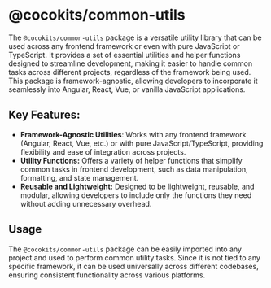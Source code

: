 # @cocokits/common-utils
The `@cocokits/common-utils` package is a versatile utility library that can be used across any frontend framework or even with pure JavaScript or TypeScript. It provides a set of essential utilities and helper functions designed to streamline development, making it easier to handle common tasks across different projects, regardless of the framework being used. This package is framework-agnostic, allowing developers to incorporate it seamlessly into Angular, React, Vue, or vanilla JavaScript applications.

## Key Features:
- **Framework-Agnostic Utilities**: Works with any frontend framework (Angular, React, Vue, etc.) or with pure JavaScript/TypeScript, providing flexibility and ease of integration across projects.
- **Utility Functions:** Offers a variety of helper functions that simplify common tasks in frontend development, such as data manipulation, formatting, and state management.
- **Reusable and Lightweight:** Designed to be lightweight, reusable, and modular, allowing developers to include only the functions they need without adding unnecessary overhead.

## Usage
The `@cocokits/common-utils` package can be easily imported into any project and used to perform common utility tasks. Since it is not tied to any specific framework, it can be used universally across different codebases, ensuring consistent functionality across various platforms.